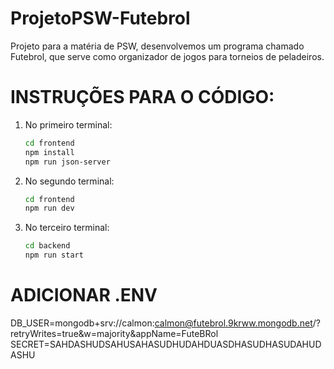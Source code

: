 # ProjetoPSW-Futebrol
Projeto para a matéria de PSW, desenvolvemos um programa chamado Futebrol, que serve como organizador de jogos para torneios de peladeiros.

# INSTRUÇÕES PARA O CÓDIGO:

1. No primeiro terminal:
    ```bash
    cd frontend
    npm install
    npm run json-server
    ```

2. No segundo terminal:
    ```bash
    cd frontend
    npm run dev
    ```

3. No terceiro terminal:
    ```bash
    cd backend
    npm run start
    ```

# ADICIONAR .ENV
DB_USER=mongodb+srv://calmon:calmon@futebrol.9krww.mongodb.net/?retryWrites=true&w=majority&appName=FuteBRol
SECRET=SAHDASHUDSAHUSAHASUDHUDAHDUASDHASUDHASUDAHUDASHU
